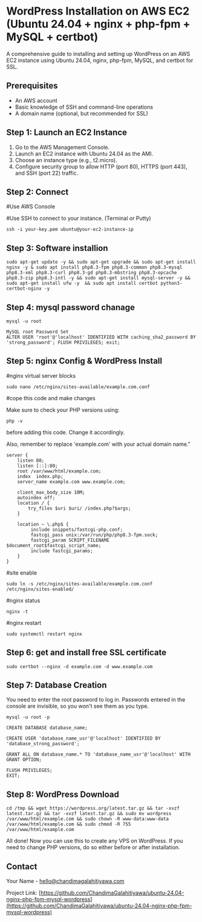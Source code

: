 
# WordPress Installation on AWS EC2 (Ubuntu 24.04 + nginx + php-fpm + MySQL + certbot)

A comprehensive guide to installing and setting up WordPress on an AWS EC2 instance using Ubuntu 24.04, nginx, php-fpm, MySQL, and certbot for SSL.

## Prerequisites

- An AWS account
- Basic knowledge of SSH and command-line operations
- A domain name (optional, but recommended for SSL)

## Step 1: Launch an EC2 Instance

1. Go to the AWS Management Console.
2. Launch an EC2 instance with Ubuntu 24.04 as the AMI.
3. Choose an instance type (e.g., t2.micro).
4. Configure security group to allow HTTP (port 80), HTTPS (port 443), and SSH (port 22) traffic.

## Step 2: Connect

#Use AWS Console


#Use SSH to connect to your instance. (Terminal or Putty)
```
ssh -i your-key.pem ubuntu@your-ec2-instance-ip
```



## Step 3: Software installion

```
sudo apt-get update -y && sudo apt-get upgrade && sudo apt-get install nginx -y & sudo apt install php8.3-fpm php8.3-common php8.3-mysql php8.3-xml php8.3-curl php8.3-gd php8.3-mbstring php8.3-opcache php8.3-zip php8.3-intl -y && sudo apt-get install mysql-server -y && sudo apt-get install ufw -y  && sudo apt install certbot python3-certbot-nginx -y
```

## Step 4: mysql password chanage
```
mysql -u root

MySQL root Password Set
ALTER USER 'root'@'localhost' IDENTIFIED WITH caching_sha2_password BY 'strong_password'; FLUSH PRIVILEGES; exit;
```

## Step 5: nginx Config & WordPress Install

#nginx virtual server blocks
```
sudo nano /etc/nginx/sites-available/example.com.conf
```

#cope this code and make changes

Make sure to check your PHP versions using:
```
php -v
```

before adding this code. Change it accordingly.

Also, remember to replace 'example.com' with your actual domain name."

```
server {
    listen 80;
    listen [::]:80;
    root /var/www/html/example.com;
    index  index.php;
    server_name example.com www.example.com;

    client_max_body_size 10M;
    autoindex off;
    location / {
        try_files $uri $uri/ /index.php?$args;
    }

    location ~ \.php$ {
         include snippets/fastcgi-php.conf;
         fastcgi_pass unix:/var/run/php/php8.3-fpm.sock;
         fastcgi_param SCRIPT_FILENAME $document_root$fastcgi_script_name;
         include fastcgi_params;
    }
}
```

#site enable
```
sudo ln -s /etc/nginx/sites-available/example.com.conf /etc/nginx/sites-enabled/
```

#nginx status
```
nginx -t
```
#nginx restart
```
sudo systemctl restart nginx
```

## Step 6: get and install free SSL certificate
```
sudo certbot --nginx -d example.com -d www.example.com
```

## Step 7: Database Creation 

You need to enter the root password to log in. Passwords entered in the console are invisible, so you won't see them as you type.

```
mysql -u root -p

CREATE DATABASE database_name;

CREATE USER 'database_name_usr'@'localhost' IDENTIFIED BY 'database_strong_password';

GRANT ALL ON database_name.* TO 'database_name_usr'@'localhost' WITH GRANT OPTION;

FLUSH PRIVILEGES;
EXIT;
```

## Step 8: WordPress Download
```
cd /tmp && wget https://wordpress.org/latest.tar.gz && tar -xvzf latest.tar.gz && tar -xvzf latest.tar.gz && sudo mv wordpress  /var/www/html/example.com && sudo chown -R www-data:www-data /var/www/html/example.com && sudo chmod -R 755 /var/www/html/example.com
```

All done! Now you can use this to create any VPS on WordPress. If you need to change PHP versions, do so either before or after installation.

## Contact

Your Name - [hello@chandimagalahitiyawa.com](mailto:hello@chandimagalahitiyawa.com)

Project Link: [https://github.com/ChandimaGalahitiyawa/ubuntu-24.04-nginx-php-fpm-mysql-wordpress](https://github.com/ChandimaGalahitiyawa/ubuntu-24.04-nginx-php-fpm-mysql-wordpress)
